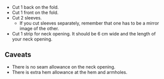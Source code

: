 - Cut 1 back on the fold.
- Cut 1 front on the fold.
- Cut 2 sleeves.
  - If you cut sleeves separately, remember that one has to be a mirror image of the other.
- Cut 1 strip for neck opening. It should be 6 cm wide and the length of your neck opening.
## Caveats
- There is no seam allowance on the neck opening.
- There is extra hem allowance at the hem and armholes.
